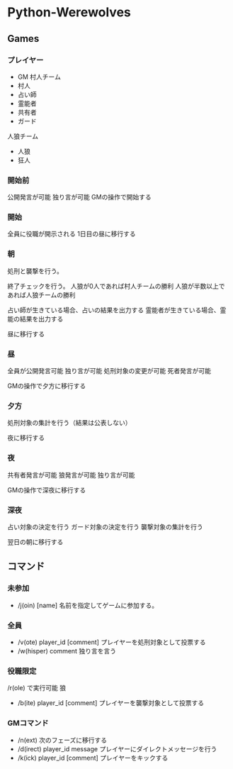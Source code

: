 # Python-Werewolves
## Games

### プレイヤー

- GM
村人チーム
- 村人
- 占い師
- 霊能者
- 共有者
- ガード

人狼チーム
- 人狼
- 狂人

### 開始前

公開発言が可能
独り言が可能
GMの操作で開始する

### 開始

全員に役職が開示される
1日目の昼に移行する


### 朝

処刑と襲撃を行う。

終了チェックを行う。
人狼が0人であれば村人チームの勝利
人狼が半数以上であれば人狼チームの勝利

占い師が生きている場合、占いの結果を出力する
霊能者が生きている場合、霊能の結果を出力する

昼に移行する


### 昼

全員が公開発言可能
独り言が可能
処刑対象の変更が可能
死者発言が可能

GMの操作で夕方に移行する

### 夕方

処刑対象の集計を行う（結果は公表しない）

夜に移行する

### 夜

共有者発言が可能
狼発言が可能
独り言が可能

GMの操作で深夜に移行する

### 深夜

占い対象の決定を行う
ガード対象の決定を行う
襲撃対象の集計を行う

翌日の朝に移行する

## コマンド
### 未参加
- /j(oin) [name] 名前を指定してゲームに参加する。

### 全員
- /v(ote) player_id [comment] プレイヤーを処刑対象として投票する
- /w(hisper) comment 独り言を言う

### 役職限定
/r(ole) で実行可能
狼
- /b(ite) player_id [comment] プレイヤーを襲撃対象として投票する

### GMコマンド
- /n(ext) 次のフェーズに移行する
- /d(irect) player_id message プレイヤーにダイレクトメッセージを行う
- /k(ick) player_id [comment] プレイヤーをキックする

